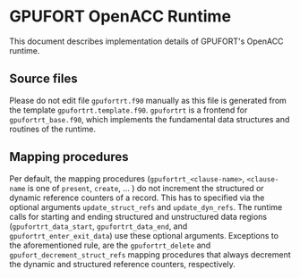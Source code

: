 # GPUFORT OpenACC Runtime

This document describes implementation details
of GPUFORT's OpenACC runtime.

## Source files

Please do not edit file `gpufortrt.f90` manually as this
file is generated from the template `gpufortrt.template.f90`.
`gpufortrt` is a frontend for `gpufortrt_base.f90`,
which implements the fundamental data structures and routines
of the runtime.

## Mapping procedures

Per default, the mapping procedures (`gpufortrt_<clause-name>`, `<clause-name` is one of `present`, `create`, ... ) do not increment 
the structured or dynamic reference counters of a record. 
This has to specified via the optional arguments `update_struct_refs` and `update_dyn_refs`.
The runtime calls for starting and ending structured and unstructured
data regions (`gpufortrt_data_start`, `gpufortrt_data_end`, and `gpufortrt_enter_exit_data`)
use these optional arguments.
Exceptions to the aforementioned rule, are the `gpufortrt_delete` and `gpufort_decrement_struct_refs` 
mapping procedures that always decrement the dynamic and structured
reference counters, respectively.